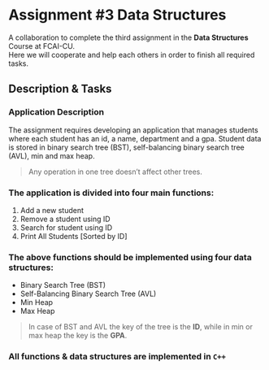 # Assignment #3 Data Structures

A collaboration to complete the third assignment in the **Data Structures** Course at FCAI-CU.\
Here we will cooperate and help each others in order to finish all required tasks.

## Description & Tasks

### Application Description

The assignment requires developing an application that manages students where each student has an id, a name, department and a gpa.
Student data is stored in binary search tree (BST), self-balancing binary search tree (AVL), min and max heap.

> Any operation in one tree doesn’t affect other trees.

### The application is divided into four main functions:

1. Add a new student
2. Remove a student using ID
3. Search for student using ID
4. Print All Students [Sorted by ID]

### The above functions should be implemented using four data structures:

- Binary Search Tree (BST)
- Self-Balancing Binary Search Tree (AVL)
- Min Heap
- Max Heap

> In case of BST and AVL the key of the tree is the **ID**, while in min or max heap the key is the **GPA**.

### All functions & data structures are implemented in `C++`
